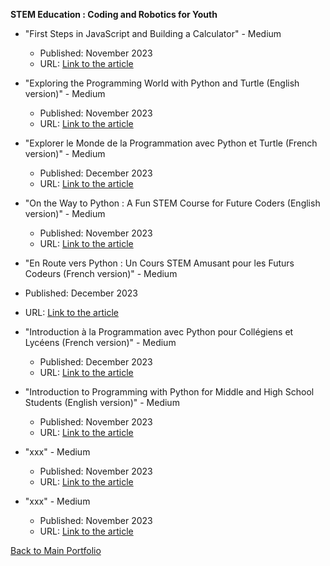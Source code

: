**STEM Education : Coding and Robotics for Youth**

- "First Steps in JavaScript and Building a Calculator" - Medium
  - Published: November 2023
  - URL: [Link to the article](https://medium.com/@larbi-ouiyzme/first-steps-in-javascript-and-building-a-calculator-07a16a25a18f)

- "Exploring the Programming World with Python and Turtle (English version)" - Medium
  - Published: November 2023
  - URL: [Link to the article](https://medium.com/@larbi-ouiyzme/exploring-the-programming-world-with-python-and-turtle-9cc7da096528)

- "Explorer le Monde de la Programmation avec Python et Turtle (French version)" - Medium
  - Published: December 2023
  - URL: [Link to the article](https://larbi-ouiyzme.medium.com/explorer-le-monde-de-la-programmation-avec-python-et-turtle-french-version-bcefd89b76f3)

- "On the Way to Python : A Fun STEM Course for Future Coders (English version)" - Medium
  - Published: November 2023
  - URL: [Link to the article](https://medium.com/@larbi-ouiyzme/on-the-way-to-python-a-fun-stem-course-for-future-coders-ae6f89d68d05)

 - "En Route vers Python : Un Cours STEM Amusant pour les Futurs Codeurs (French version)" - Medium
  - Published: December 2023
  - URL: [Link to the article](https://medium.com/@larbi-ouiyzme/en-route-vers-python-un-cours-stem-amusant-pour-les-futurs-codeurs-b96be4667653)

- "Introduction à la Programmation avec Python pour Collégiens et Lycéens (French version)" - Medium
  - Published: December 2023
  - URL: [Link to the article](https://larbi-ouiyzme.medium.com/introduction-%C3%A0-la-programmation-avec-python-pour-coll%C3%A9giens-et-lyc%C3%A9ens-1599fe436b7a)

- "Introduction to Programming with Python for Middle and High School Students (English version)" - Medium
  - Published: November 2023
  - URL: [Link to the article](https://larbi-ouiyzme.medium.com/introduction-to-programming-with-python-for-middle-and-high-school-students-68350cbee6ba)

- "xxx" - Medium
  - Published: November 2023
  - URL: [Link to the article]()

- "xxx" - Medium
  - Published: November 2023
  - URL: [Link to the article]()

[Back to Main Portfolio](./README.md)
